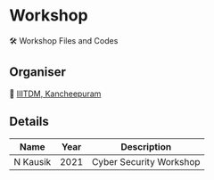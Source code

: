 # Workshop

🛠️ Workshop Files and Codes

## Organiser

🏫 [IIITDM, Kancheepuram](https://www.iiitdm.ac.in/)

## Details

|    Name    |   Year   |       Description       |
| :--------: | :------: | :---------------------: |
|  N Kausik  |   2021   | Cyber Security Workshop |